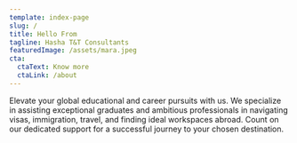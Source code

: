 ```yaml
---
template: index-page
slug: /
title: Hello From
tagline: Hasha T&T Consultants
featuredImage: /assets/mara.jpeg
cta:
  ctaText: Know more
  ctaLink: /about
---
```


Elevate your global educational and career pursuits with us. We specialize in assisting exceptional graduates and ambitious professionals in navigating visas, immigration, travel, and finding ideal workspaces abroad. Count on our dedicated support for a successful journey to your chosen destination.